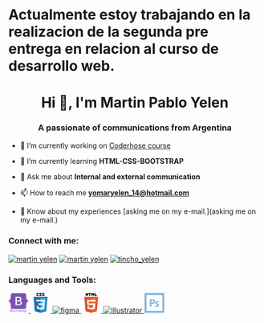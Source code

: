 # Actualmente estoy trabajando en la realizacion de la segunda pre entrega en relacion al curso de desarrollo web.


<h1 align="center">Hi 👋, I'm Martin Pablo Yelen</h1>
<h3 align="center">A passionate of communications from Argentina</h3>

- 🔭 I’m currently working on [Coderhose course](https://github.com/tinchoyelen/curso-coder-house.git)

- 🌱 I’m currently learning **HTML-CSS-BOOTSTRAP**

- 💬 Ask me about **Internal and external communication**

- 📫 How to reach me **yomaryelen_14@hotmail.com**

- 📄 Know about my experiences [asking me on my e-mail.](asking me on my e-mail.)

<h3 align="left">Connect with me:</h3>
<p align="left">
<a href="https://linkedin.com/in/martin yelen" target="blank"><img align="center" src="https://raw.githubusercontent.com/rahuldkjain/github-profile-readme-generator/master/src/images/icons/Social/linked-in-alt.svg" alt="martin yelen" height="30" width="40" /></a>
<a href="https://fb.com/martin yelen" target="blank"><img align="center" src="https://raw.githubusercontent.com/rahuldkjain/github-profile-readme-generator/master/src/images/icons/Social/facebook.svg" alt="martin yelen" height="30" width="40" /></a>
<a href="https://instagram.com/tincho_yelen" target="blank"><img align="center" src="https://raw.githubusercontent.com/rahuldkjain/github-profile-readme-generator/master/src/images/icons/Social/instagram.svg" alt="tincho_yelen" height="30" width="40" /></a>
</p>

<h3 align="left">Languages and Tools:</h3>
<p align="left"> <a href="https://getbootstrap.com" target="_blank" rel="noreferrer"> <img src="https://raw.githubusercontent.com/devicons/devicon/master/icons/bootstrap/bootstrap-plain-wordmark.svg" alt="bootstrap" width="40" height="40"/> </a> <a href="https://www.w3schools.com/css/" target="_blank" rel="noreferrer"> <img src="https://raw.githubusercontent.com/devicons/devicon/master/icons/css3/css3-original-wordmark.svg" alt="css3" width="40" height="40"/> </a> <a href="https://www.figma.com/" target="_blank" rel="noreferrer"> <img src="https://www.vectorlogo.zone/logos/figma/figma-icon.svg" alt="figma" width="40" height="40"/> </a> <a href="https://www.w3.org/html/" target="_blank" rel="noreferrer"> <img src="https://raw.githubusercontent.com/devicons/devicon/master/icons/html5/html5-original-wordmark.svg" alt="html5" width="40" height="40"/> </a> <a href="https://www.adobe.com/in/products/illustrator.html" target="_blank" rel="noreferrer"> <img src="https://www.vectorlogo.zone/logos/adobe_illustrator/adobe_illustrator-icon.svg" alt="illustrator" width="40" height="40"/> </a> <a href="https://www.photoshop.com/en" target="_blank" rel="noreferrer"> <img src="https://raw.githubusercontent.com/devicons/devicon/master/icons/photoshop/photoshop-line.svg" alt="photoshop" width="40" height="40"/> </a> </p>
